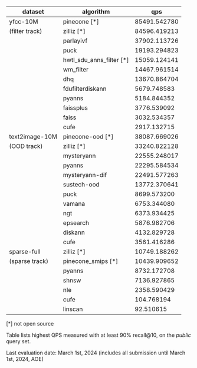 | dataset        | algorithm                | qps          |
|----------------|--------------------------|--------------|
| yfcc-10M       | pinecone [*]             | 85491.542780 |
| (filter track) | zilliz [*]               | 84596.419213 |
|                | parlayivf                | 37902.113726 |
|                | puck                     | 19193.294823 |
|                | hwtl_sdu_anns_filter [*] | 15059.124141 |
|                | wm_filter                | 14467.961514 |
|                | dhq                      | 13670.864704 |
|                | fdufilterdiskann         | 5679.748583  |
|                | pyanns                   | 5184.844352  |
|                | faissplus                | 3776.539092  |
|                | faiss                    | 3032.534357  |
|                | cufe                     | 2917.132715  |
| text2image-10M | pinecone-ood [*]         | 38087.669026 |
| (OOD track)    | zilliz [*]               | 33240.822128 |
|                | mysteryann               | 22555.248017 |
|                | pyanns                   | 22295.584534 |
|                | mysteryann-dif           | 22491.577263 |
|                | sustech-ood              | 13772.370641 |
|                | puck                     | 8699.573200  |
|                | vamana                   | 6753.344080  |
|                | ngt                      | 6373.934425  |
|                | epsearch                 | 5876.982706  |
|                | diskann                  | 4132.829728  |
|                | cufe                     | 3561.416286  |
| sparse-full    | zilliz [*]               | 10749.188262 |
| (sparse track) | pinecone_smips [*]       | 10439.909652 |
|                | pyanns                   | 8732.172708  |
|                | shnsw                    | 7136.927865  |
|                | nle                      | 2358.590429  |
|                | cufe                     | 104.768194   |
|                | linscan                  | 92.510615    |

[*] not open source

Table lists highest QPS measured with at least 90% recall@10, on the *public* query set.

Last evaluation date: March 1st, 2024 (includes all submission until March 1st, 2024, AOE)